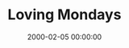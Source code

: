 ---
layout: series
series: "Loving Mondays"
permalink: "/loving-mondays/"
title: Loving Mondays
date: 2000-02-05 00:00:00
endDate: 2000-02-26 00:00:00
description: "What does God have to say about work, and how is it supposed to be? "
src: "http://s3.amazonaws.com/crossroads-media/images/legacy/content/GenericCrnerSign.jpg"
---